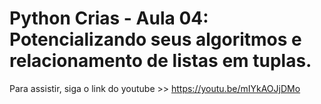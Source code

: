 # Python Crias - Aula 04: Potencializando seus algoritmos e relacionamento de listas em tuplas.

Para assistir, siga o link do youtube >> https://youtu.be/mIYkAOJjDMo